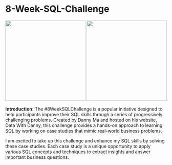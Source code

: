 # 8-Week-SQL-Challenge

<img src="https://8weeksqlchallenge.com/images/case-study-designs/1.png" width="250" height="250">
<img src="https://8weeksqlchallenge.com/images/case-study-designs/2.png" width="250" height="250">

**Introduction:**
The #8WeekSQLChallenge is a popular initiative designed to help participants improve their SQL skills through a series of progressively challenging problems. Created by Danny Ma and hosted on his website, Data With Danny, this challenge provides a hands-on approach to learning SQL by working on case studies that mimic real-world business problems.

I am excited to take up this challenge and enhance my SQL skills by solving these case studies. Each case study is a unique opportunity to apply various SQL concepts and techniques to extract insights and answer important business questions.
